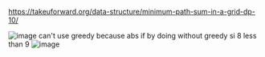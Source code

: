 https://takeuforward.org/data-structure/minimum-path-sum-in-a-grid-dp-10/

![image](https://github.com/Jiyarathore/Leetcode/assets/96529109/6e6ffa55-47b3-405c-9d8e-49cf9143ec8b)
can't use greedy because abs if by doing without greedy si 8 less than 9
![image](https://github.com/Jiyarathore/Leetcode/assets/96529109/5984b9ea-abf5-4991-97d3-64adeb02e820)

